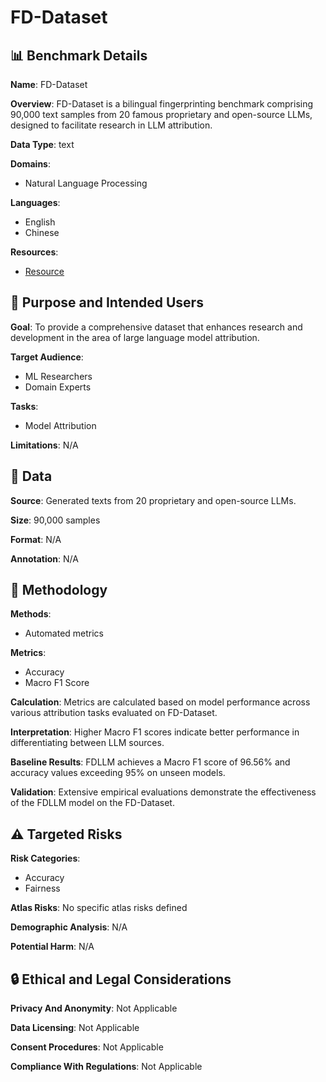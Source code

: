 # FD-Dataset

## 📊 Benchmark Details

**Name**: FD-Dataset

**Overview**: FD-Dataset is a bilingual fingerprinting benchmark comprising 90,000 text samples from 20 famous proprietary and open-source LLMs, designed to facilitate research in LLM attribution.

**Data Type**: text

**Domains**:
- Natural Language Processing

**Languages**:
- English
- Chinese

**Resources**:
- [Resource](https://arxiv.org/abs/2501.16029v3)

## 🎯 Purpose and Intended Users

**Goal**: To provide a comprehensive dataset that enhances research and development in the area of large language model attribution.

**Target Audience**:
- ML Researchers
- Domain Experts

**Tasks**:
- Model Attribution

**Limitations**: N/A

## 💾 Data

**Source**: Generated texts from 20 proprietary and open-source LLMs.

**Size**: 90,000 samples

**Format**: N/A

**Annotation**: N/A

## 🔬 Methodology

**Methods**:
- Automated metrics

**Metrics**:
- Accuracy
- Macro F1 Score

**Calculation**: Metrics are calculated based on model performance across various attribution tasks evaluated on FD-Dataset.

**Interpretation**: Higher Macro F1 scores indicate better performance in differentiating between LLM sources.

**Baseline Results**: FDLLM achieves a Macro F1 score of 96.56% and accuracy values exceeding 95% on unseen models.

**Validation**: Extensive empirical evaluations demonstrate the effectiveness of the FDLLM model on the FD-Dataset.

## ⚠️ Targeted Risks

**Risk Categories**:
- Accuracy
- Fairness

**Atlas Risks**:
No specific atlas risks defined

**Demographic Analysis**: N/A

**Potential Harm**: N/A

## 🔒 Ethical and Legal Considerations

**Privacy And Anonymity**: Not Applicable

**Data Licensing**: Not Applicable

**Consent Procedures**: Not Applicable

**Compliance With Regulations**: Not Applicable

